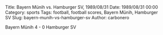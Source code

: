 Title: Bayern Münih vs. Hamburger SV, 1989/08/31
Date: 1989/08/31 00:00
Category: sports
Tags: football, football scores, Bayern Münih, Hamburger SV
Slug: bayern-munih-vs-hamburger-sv
Author: carbonero


Bayern Münih 4 - 0 Hamburger SV
